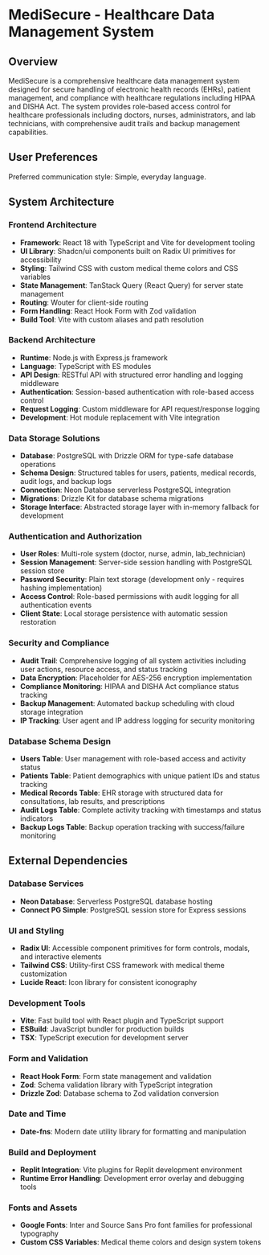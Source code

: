 # MediSecure - Healthcare Data Management System

## Overview

MediSecure is a comprehensive healthcare data management system designed for secure handling of electronic health records (EHRs), patient management, and compliance with healthcare regulations including HIPAA and DISHA Act. The system provides role-based access control for healthcare professionals including doctors, nurses, administrators, and lab technicians, with comprehensive audit trails and backup management capabilities.

## User Preferences

Preferred communication style: Simple, everyday language.

## System Architecture

### Frontend Architecture
- **Framework**: React 18 with TypeScript and Vite for development tooling
- **UI Library**: Shadcn/ui components built on Radix UI primitives for accessibility
- **Styling**: Tailwind CSS with custom medical theme colors and CSS variables
- **State Management**: TanStack Query (React Query) for server state management
- **Routing**: Wouter for client-side routing
- **Form Handling**: React Hook Form with Zod validation
- **Build Tool**: Vite with custom aliases and path resolution

### Backend Architecture
- **Runtime**: Node.js with Express.js framework
- **Language**: TypeScript with ES modules
- **API Design**: RESTful API with structured error handling and logging middleware
- **Authentication**: Session-based authentication with role-based access control
- **Request Logging**: Custom middleware for API request/response logging
- **Development**: Hot module replacement with Vite integration

### Data Storage Solutions
- **Database**: PostgreSQL with Drizzle ORM for type-safe database operations
- **Schema Design**: Structured tables for users, patients, medical records, audit logs, and backup logs
- **Connection**: Neon Database serverless PostgreSQL integration
- **Migrations**: Drizzle Kit for database schema migrations
- **Storage Interface**: Abstracted storage layer with in-memory fallback for development

### Authentication and Authorization
- **User Roles**: Multi-role system (doctor, nurse, admin, lab_technician)
- **Session Management**: Server-side session handling with PostgreSQL session store
- **Password Security**: Plain text storage (development only - requires hashing implementation)
- **Access Control**: Role-based permissions with audit logging for all authentication events
- **Client State**: Local storage persistence with automatic session restoration

### Security and Compliance
- **Audit Trail**: Comprehensive logging of all system activities including user actions, resource access, and status tracking
- **Data Encryption**: Placeholder for AES-256 encryption implementation
- **Compliance Monitoring**: HIPAA and DISHA Act compliance status tracking
- **Backup Management**: Automated backup scheduling with cloud storage integration
- **IP Tracking**: User agent and IP address logging for security monitoring

### Database Schema Design
- **Users Table**: User management with role-based access and activity status
- **Patients Table**: Patient demographics with unique patient IDs and status tracking
- **Medical Records Table**: EHR storage with structured data for consultations, lab results, and prescriptions
- **Audit Logs Table**: Complete activity tracking with timestamps and status indicators
- **Backup Logs Table**: Backup operation tracking with success/failure monitoring

## External Dependencies

### Database Services
- **Neon Database**: Serverless PostgreSQL database hosting
- **Connect PG Simple**: PostgreSQL session store for Express sessions

### UI and Styling
- **Radix UI**: Accessible component primitives for form controls, modals, and interactive elements
- **Tailwind CSS**: Utility-first CSS framework with medical theme customization
- **Lucide React**: Icon library for consistent iconography

### Development Tools
- **Vite**: Fast build tool with React plugin and TypeScript support
- **ESBuild**: JavaScript bundler for production builds
- **TSX**: TypeScript execution for development server

### Form and Validation
- **React Hook Form**: Form state management and validation
- **Zod**: Schema validation library with TypeScript integration
- **Drizzle Zod**: Database schema to Zod validation conversion

### Date and Time
- **Date-fns**: Modern date utility library for formatting and manipulation

### Build and Deployment
- **Replit Integration**: Vite plugins for Replit development environment
- **Runtime Error Handling**: Development error overlay and debugging tools

### Fonts and Assets
- **Google Fonts**: Inter and Source Sans Pro font families for professional typography
- **Custom CSS Variables**: Medical theme colors and design system tokens
